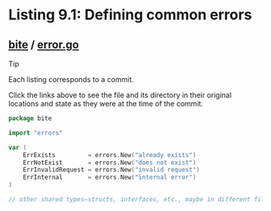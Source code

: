 # Listing 9.1: Defining common errors

## [bite](https://github.com/inancgumus/gobyexample/blob/456db62cd0afbc94dc44e4b82c67bfed7c7c9d88/bite) / [error.go](https://github.com/inancgumus/gobyexample/blob/456db62cd0afbc94dc44e4b82c67bfed7c7c9d88/bite/error.go)

> [!TIP]
> Each listing corresponds to a commit.
>
> Click the links above to see the file and its directory in their original locations and state as they were at the time of the commit.

```go
package bite

import "errors"

var (
	ErrExists         = errors.New("already exists")
	ErrNotExist       = errors.New("does not exist")
	ErrInvalidRequest = errors.New("invalid request")
	ErrInternal       = errors.New("internal error")
)

// other shared types—structs, interfaces, etc., maybe in different files.
```

